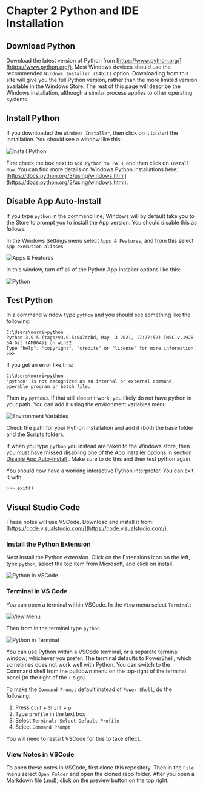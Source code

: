 # Chapter 2 Python and IDE Installation

## Download Python

Download the latest version of Python from [https://www.python.org/](https://www.python.org/).  Most Windows devices should use the recommended `Windows Installer (64bit)` option.  Downloading from this site will give you the full Python version, rather than the more limited version available in the Windows Store.  The rest of this page will describe the Windows installation, although a similar process applies to other operating systems.  

## Install Python

If you downloaded the `Windows Installer`, then click on it to start the installation.  You should see a window like this:

![Install Python](.Images/python_install.png)

First check the box next to `Add Python to PATH`, and then click on `Install Now`.  You can find more details on Windows Python installations here: [https://docs.python.org/3/using/windows.html](https://docs.python.org/3/using/windows.html).  

## Disable App Auto-Install

If you type `python` in the command line, Windows will by default take you to the Store to prompt you to install the App version.  You should disable this as follows.

In the Windows Settings menu select `Apps & Features`, and from this select `App execution aliases`

![Apps & Features](.Images/python_apps_features.png)

In this window, turn off all of the Python App Installer options like this:

![Python](.Images/python_app_installer.png)

## Test Python

In a command window type `python` and you should see something like the following:
```
C:\Users\morri>python
Python 3.9.5 (tags/v3.9.5:0a7dcbd, May  3 2021, 17:27:52) [MSC v.1928 64 bit (AMD64)] on win32
Type "help", "copyright", "credits" or "license" for more information.
>>>
```
If you get an error like this:
```
C:\Users\morri>python
'python' is not recognized as an internal or external command,
operable program or batch file.
```
Then try `python3`.  If that still doesn't work, you likely do not have python in your path.  You can add it using the environment variables menu

![Environment Variables](.Images/python_environment_3.png)

Check the path for your Python installation and add it (both the base folder and the Scripts folder).  

If when you type `python` you instead are taken to the Windows store, then you must have missed disabling one of the App Installer options in section [Disable App Auto-Install
](##-Disable-App-Auto-Install).  Make sure to do this and then test python again.

You should now have a working interactive Python interpreter.  You can exit it with:
```python
>>> exit()
```

## Visual Studio Code

These notes will use VSCode.  Download and install it from: [https://code.visualstudio.com/](https://code.visualstudio.com/).

### Install the Python Extension

Next install the Python extension.  Click on the Extensions icon on the left, type `python`, select the top item from Microsoft, and click on install.

![Python in VSCode](.Images/vs_python.png)

### Terminal in VS Code

You can open a terminal within VSCode.  In the `View` menu select `Terminal`:

![View Menu](.Images/vs_terminal.png)

Then from in the terminal type `python`

![Python in Terminal](.Images/vs_terminal_2.png)

You can use Python within a VSCode terminal, or a separate terminal window; whichever you prefer.  The terminal defaults to PowerShell, which sometimes does not work well with Python.  You can switch to the Command shell from the pulldown menu on the top-right of the terminal panel (to the right of the `+` sign).

To make the `Command Prompt` default instead of `Power Shell`, do the following:
1. Press `Ctrl` + `Shift` + `p`
2. Type `profile` in the text box
3. Select `Terminal: Select Default Profile`
4. Select `Command Prompt`

You will need to restart VSCode for this to take effect.

### View Notes in VSCode

To open these notes in VSCode, first clone this repository.  Then in the `File` menu select `Open Folder` and open the cloned repo folder.  After you open a Markdown file (.md), click on the preview button on the top right.  
